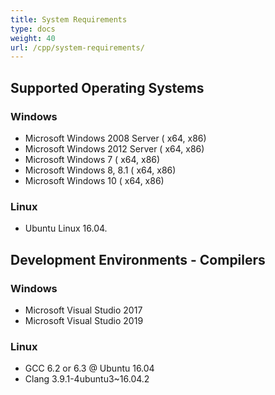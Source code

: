 ```yaml
---
title: System Requirements
type: docs
weight: 40
url: /cpp/system-requirements/
---
```


## **Supported Operating Systems**
### **Windows**
- Microsoft Windows 2008 Server ( x64, x86)
- Microsoft Windows 2012 Server ( x64, x86)
- Microsoft Windows 7 ( x64, x86)
- Microsoft Windows 8, 8.1 ( x64, x86)
- Microsoft Windows 10 ( x64, x86)
### **Linux**
- Ubuntu Linux 16.04.
## **Development Environments - Compilers**
### **Windows**
- Microsoft Visual Studio 2017
- Microsoft Visual Studio 2019
### **Linux**
- GCC 6.2 or 6.3 @ Ubuntu 16.04
- Clang 3.9.1-4ubuntu3~16.04.2
